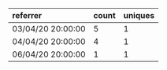 | referrer          | count | uniques |
| :---------------- | :---- | :------ |
| 03/04/20 20:00:00 | 5     | 1       |
| 04/04/20 20:00:00 | 4     | 1       |
| 06/04/20 20:00:00 | 1     | 1       |